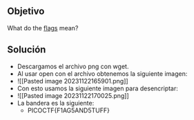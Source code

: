 ## Objetivo
What do the [flags](https://jupiter.challenges.picoctf.org/static/fbeb5f9040d62b18878d199cdda2d253/flag.png) mean?

## Solución
- Descargamos el archivo png con wget.
- Al usar open con el archivo obtenemos la siguiente imagen:
- ![[Pasted image 20231122165901.png]]
- Con esto usamos la siguiente imagen para desencriptar:
- ![[Pasted image 20231122170025.png]]
- La bandera es la siguiente: 
	- PICOCTF{F1AG5AND5TUFF}